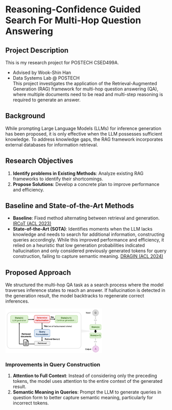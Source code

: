 # Reasoning-Confidence Guided Search For Multi-Hop Question Answering
## Project Description
This is my research project for POSTECH CSED499A.
* Advised by Wook-Shin Han 
* Data Systems Lab @ POSTECH  
This project investigates the application of the Retrieval-Augmented Generation (RAG) framework for multi-hop question answering (QA), where multiple documents need to be read and multi-step reasoning is required to generate an answer.  
  
## Background
While prompting Large Language Models (LLMs) for inference generation has been proposed, it is only effective when the LLM possesses sufficient knowledge. To address knowledge gaps, the RAG framework incorporates external databases for information retrieval.
  
## Research Objectives
1. **Identify problems in Existing Methods**: Analyze existing RAG frameworks to identify their shortcomings.
2. **Propose Solutions**: Develop a concrete plan to improve performance and efficiency.
  
## Baseline and State-of-the-Art Methods
- **Baseline**: Fixed method alternating between retrieval and generation.
[IRCoT (ACL 2023)](https://arxiv.org/abs/2212.10509)
- **State-of-the-Art (SOTA)**: Identifies moments when the LLM lacks knowledge and needs to search for additional information, constructing queries accordingly. While this improved performance and efficiency, it relied on a heuristic that low generation probabilities indicated hallucination and only considered previously generated tokens for query construction, failing to capture semantic meaning.
[DRAGIN (ACL 2024)](https://arxiv.org/abs/2403.10081)
  
## Proposed Approach
We structured the multi-hop QA task as a search process where the model traverses inference states to reach an answer. If hallucination is detected in the generation result, the model backtracks to regenerate correct inferences.

<img src="framework.jpg" width="60%" alt="Framework"></img>  

### Improvements in Query Construction
1. **Attention to Full Context**: Instead of considering only the preceding tokens, the model uses attention to the entire context of the generated result.
2. **Semantic Meaning in Queries**: Prompt the LLM to generate queries in question form to better capture semantic meaning, particularly for incorrect tokens.
